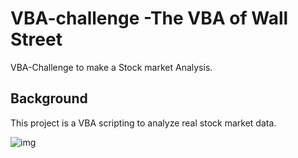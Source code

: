 # VBA-challenge -The VBA of Wall Street
VBA-Challenge to make a Stock market Analysis.

## Background
This project is a VBA scripting to analyze real stock market data.


![img](Images/ezgif.com-video-to-gif.gif)
